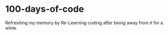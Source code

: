 # 100-days-of-code
Refreshing my memory by Re-Learning coding after being away from it for a while.
